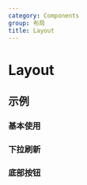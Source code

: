 ```yaml
---
category: Components
group: 布局
title: Layout
---
```


# Layout

## 示例

### 基本使用

<code src="./demos/Layout.jsx"></code>

### 下拉刷新

<code src="./demos/Refresh.jsx"></code>

### 底部按钮

<code src="./demos/Footer.jsx"></code>
